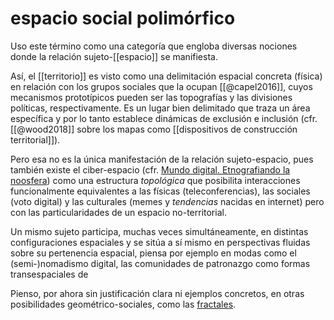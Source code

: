 # espacio social polimórfico
 Uso este término como una categoría que engloba diversas nociones donde la relación sujeto-[[espacio]] se manifiesta.
 
 Así, el [[territorio]] es visto como una delimitación espacial concreta (física) en relación con los grupos sociales que la ocupan [[@capel2016]], cuyos mecanismos prototípicos pueden ser las topografías y las divisiones políticas, respectivamente. Es un lugar bien delimitado que traza un área específica y por lo tanto establece dinámicas de exclusión e inclusión (cfr. [[@wood2018]] sobre los mapas como [[dispositivos de construcción territorial]]).
 
 Pero esa no es la única manifestación de la relación sujeto-espacio, pues también existe el ciber-espacio (cfr. [Mundo digital. Etnografiando la noosfera](https://dialnet.unirioja.es/servlet/libro?codigo=700643&fbclid=IwAR2qYafXPNN103PuPZbf0Sh6hVB9gXZP9gJkNLa5J24FLtnecK-cWFVkfYo)) como una estructura *topológica* que posibilita interacciones funcionalmente equivalentes a las físicas (teleconferencias), las sociales (voto digital) y las culturales (memes y *tendencias* nacidas en internet) pero con las particularidades de un espacio no-territorial.
 
 Un mismo sujeto participa, muchas veces simultáneamente, en distintas configuraciones espaciales y se sitúa a sí mismo en perspectivas fluidas sobre su pertenencia espacial, piensa por ejemplo en modas como el (semi-)nomadismo digital, las comunidades de patronazgo como formas transespaciales de 
 
 Pienso, por ahora sin justificación clara ni ejemplos concretos, en otras posibilidades geométrico-sociales, como las [fractales](https://www.fisica.unam.mx/personales/naumis/index_archivos/fractales.htm).
